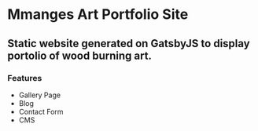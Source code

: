 # Mmanges Art Portfolio Site

## Static website generated on GatsbyJS to display portolio of wood burning art.

### Features

* Gallery Page
* Blog
* Contact Form
* CMS


